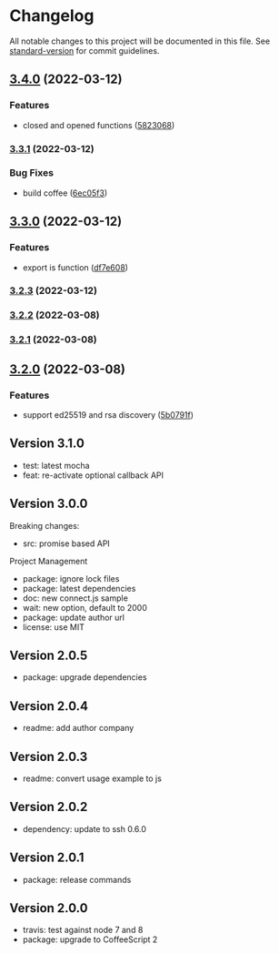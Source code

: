 # Changelog

All notable changes to this project will be documented in this file. See [standard-version](https://github.com/conventional-changelog/standard-version) for commit guidelines.

## [3.4.0](https://github.com/adaltas/node-ssh2-connect/compare/v3.3.1...v3.4.0) (2022-03-12)


### Features

* closed and opened functions ([5823068](https://github.com/adaltas/node-ssh2-connect/commit/5823068ed32f5710c916eb63c733e433778558be))

### [3.3.1](https://github.com/adaltas/node-ssh2-connect/compare/v3.3.0...v3.3.1) (2022-03-12)


### Bug Fixes

* build coffee ([6ec05f3](https://github.com/adaltas/node-ssh2-connect/commit/6ec05f34953f4d0c7ce4bf21b2004a9a8ee954ec))

## [3.3.0](https://github.com/adaltas/node-ssh2-connect/compare/v3.2.3...v3.3.0) (2022-03-12)


### Features

* export is function ([df7e608](https://github.com/adaltas/node-ssh2-connect/commit/df7e608882a4ab48df38ec5cc619ffd66b91a43e))

### [3.2.3](https://github.com/adaltas/node-ssh2-connect/compare/v3.2.2...v3.2.3) (2022-03-12)

### [3.2.2](https://github.com/adaltas/node-ssh2-connect/compare/v3.2.1...v3.2.2) (2022-03-08)

### [3.2.1](https://github.com/adaltas/node-ssh2-connect/compare/v3.2.0...v3.2.1) (2022-03-08)

## [3.2.0](https://github.com/adaltas/node-ssh2-connect/compare/v3.1.0...v3.2.0) (2022-03-08)


### Features

* support ed25519 and rsa discovery ([5b0791f](https://github.com/adaltas/node-ssh2-connect/commit/5b0791f1badd173344e1ad4196e0f3d58ce11f57))



## Version 3.1.0

* test: latest mocha
* feat: re-activate optional callback API

## Version 3.0.0

Breaking changes:
* src: promise based API

Project Management
* package: ignore lock files
* package: latest dependencies
* doc: new connect.js sample
* wait: new option, default to 2000
* package: update author url
* license: use MIT

## Version 2.0.5

* package: upgrade dependencies

## Version 2.0.4

* readme: add author company

## Version 2.0.3

* readme: convert usage example to js

## Version 2.0.2

* dependency: update to ssh 0.6.0

## Version 2.0.1

* package: release commands

## Version 2.0.0

* travis: test against node 7 and 8
* package: upgrade to CoffeeScript 2
